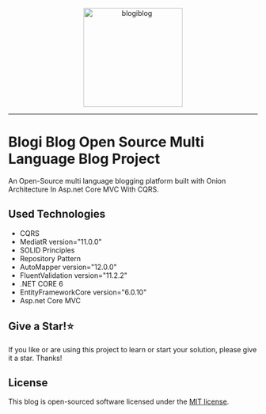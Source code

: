 <p align="center">
<img src="https://raw.githubusercontent.com/ademguney/BlogiBlog-MVC/main/BlogiBlogArchitecture/src/blogiBlog/Presentation/Blogi.Dashboard/wwwroot/favicon.png" width="200" alt="blogiblog">
</p>
<hr>


# Blogi Blog Open Source Multi Language Blog Project
An Open-Source multi language blogging platform built with Onion Architecture In Asp.net Core MVC With CQRS.

## Used Technologies
<ul>
  
  <li>CQRS</li>
  <li>MediatR version="11.0.0"</li>     
  <li>SOLID Principles</li>
  <li>Repository Pattern</li>
  <li>AutoMapper version="12.0.0"</li>
  <li>FluentValidation version="11.2.2"</li>
  <li>.NET CORE 6</li>
  <li>EntityFrameworkCore version="6.0.10"</li>
  <li>Asp.net Core MVC</li>  
</ul>

## Give a Star!:star:
If you like or are using this project to learn or start your solution, please give it a star. Thanks!

## License

This blog is open-sourced software licensed under the [MIT license](http://opensource.org/licenses/MIT).
